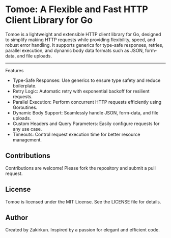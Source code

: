 <!-- ![TOMOE](./tomoe.png) -->

# Tomoe: A Flexible and Fast HTTP Client Library for Go

Tomoe is a lightweight and extensible HTTP client library for Go, designed to simplify making HTTP requests while providing flexibility, speed, and robust error handling. It supports generics for type-safe responses, retries, parallel execution, and dynamic body data formats such as JSON, form-data, and file uploads.

---
Features
- Type-Safe Responses: Use generics to ensure type safety and reduce boilerplate.
- Retry Logic: Automatic retry with exponential backoff for resilient requests.
- Parallel Execution: Perform concurrent HTTP requests efficiently using Goroutines.
- Dynamic Body Support: Seamlessly handle JSON, form-data, and file uploads.
- Custom Headers and Query Parameters: Easily configure requests for any use case.
- Timeouts: Control request execution time for better resource management.

## Contributions
Contributions are welcome! Please fork the repository and submit a pull request.

## License
Tomoe is licensed under the MIT License. See the LICENSE file for details.

## Author
Created by Zakirkun. Inspired by a passion for elegant and efficient code.